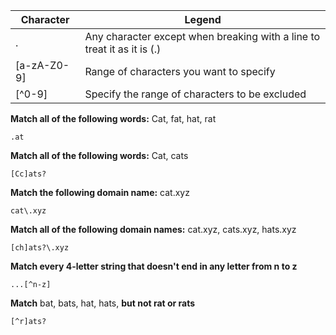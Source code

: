 |Character|Legend|
|---|---|
|.|Any character except when breaking with a line to treat it as it is (\.)|
|[a-zA-Z0-9]|Range of characters you want to specify|
|[^0-9]|Specify the range of characters to be excluded|

**Match all of the following words:** Cat, fat, hat, rat

`.at`

**Match all of the following words:** Cat, cats

`[Cc]ats?`

**Match the following domain name:** cat.xyz

`cat\.xyz`

**Match all of the following domain names:** cat.xyz, cats.xyz, hats.xyz

`[ch]ats?\.xyz`

**Match every 4-letter string that doesn't end in any letter from n to z**

`...[^n-z]`

**Match** bat, bats, hat, hats, **but not rat or rats**

`[^r]ats?`
